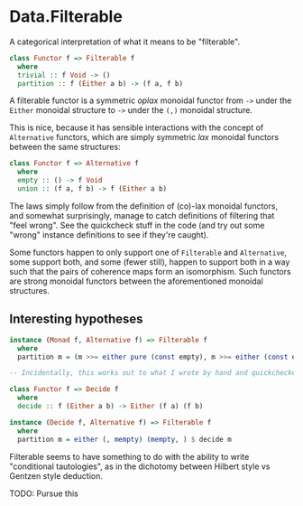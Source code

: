 # Data.Filterable

A categorical interpretation of what it means to be "filterable".

```haskell
class Functor f => Filterable f
  where
  trivial :: f Void -> ()
  partition :: f (Either a b) -> (f a, f b)
```

A filterable functor is a symmetric _oplax_ monoidal functor from `->`
under the `Either` monoidal structure to `->` under the `(,)` monoidal
structure.

This is nice, because it has sensible interactions with the concept of
`Alternative` functors, which are simply symmetric _lax_ monoidal functors
between the same structures:

```haskell
class Functor f => Alternative f
  where
  empty :: () -> f Void
  union :: (f a, f b) -> f (Either a b)
```

The laws simply follow from the definition of (co)-lax monoidal functors,
and somewhat surprisingly, manage to catch definitions of filtering that
"feel wrong". See the quickcheck stuff in the code (and try out some
"wrong" instance definitions to see if they're caught).

Some functors happen to only support one of `Filterable` and
`Alternative`, some support both, and some (fewer still), happen to
support both in a way such that the pairs of coherence maps form an
isomorphism. Such functors are strong monoidal functors between the
aforementioned monoidal structures.

## Interesting hypotheses

```haskell
instance (Monad f, Alternative f) => Filterable f
  where
  partition m = (m >>= either pure (const empty), m >>= either (const empty) pure)

-- Incidentally, this works out to what I wrote by hand and quickchecked for [] and Maybe
```

```haskell
class Functor f => Decide f
  where
  decide :: f (Either a b) -> Either (f a) (f b)

instance (Decide f, Alternative f) => Filterable f
  where
  partition m = either (, mempty) (mempty, ) $ decide m
```

Filterable seems to have something to do with the ability to write "conditional tautologies", as in the dichotomy between Hilbert style vs Gentzen style deduction.

TODO: Pursue this
